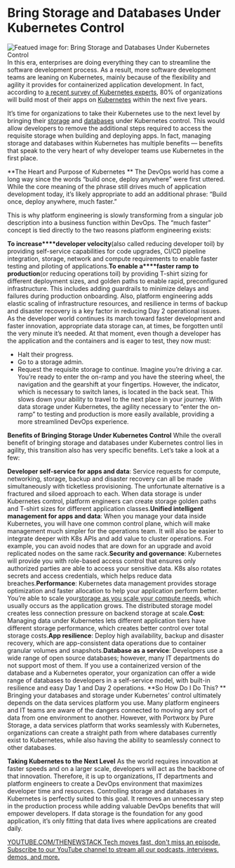 # Bring Storage and Databases Under Kubernetes Control
![Featued image for: Bring Storage and Databases Under Kubernetes Control](https://cdn.thenewstack.io/media/2024/09/ee08b09c-storage-1024x576.jpg)
In this era, enterprises are doing everything they can to streamline the software development process. As a result, more software development teams are leaning on Kubernetes, mainly because of the flexibility and agility it provides for containerized application development. In fact, according to [a recent survey of Kubernetes experts](https://www.purestorage.com/company/newsroom/press-releases/survey-reveals-surge-in-cloud-native-adoption.html), 80% of organizations will build most of their apps on [Kubernetes](https://thenewstack.io/kubernetes/) within the next five years.

It’s time for organizations to take their Kubernetes use to the next level by bringing their [storage](https://thenewstack.io/storage/) and [databases](https://thenewstack.io/how-to-run-databases-in-kubernetes/) under Kubernetes control. This would allow developers to remove the additional steps required to access the requisite storage when building and deploying apps. In fact, managing storage and databases within Kubernetes has multiple benefits — benefits that speak to the very heart of why developer teams use Kubernetes in the first place.

**The Heart and Purpose of Kubernetes **
The DevOps world has come a long way since the words “build once, deploy anywhere” were first uttered. While the core meaning of the phrase still drives much of application development today, it’s likely appropriate to add an additional phrase: “Build once, deploy anywhere, much faster.”

This is why platform engineering is slowly transforming from a singular job description into a business function within DevOps. The “much faster” concept is tied directly to the two reasons platform engineering exists:

**To increase****developer velocity**(also called reducing developer toil) by providing self-service capabilities for code upgrades, CI/CD pipeline integration, storage, network and compute requirements to enable faster testing and piloting of applications.**To enable a****faster ramp to production**(or reducing operations toil) by providing T-shirt sizing for different deployment sizes, and golden paths to enable rapid, preconfigured infrastructure. This includes adding guardrails to minimize delays and failures during production onboarding. Also, platform engineering adds elastic scaling of infrastructure resources, and resilience in terms of backup and disaster recovery is a key factor in reducing Day 2 operational issues.
As the developer world continues its march toward faster development and faster innovation, appropriate data storage can, at times, be forgotten until the very minute it’s needed. At that moment, even though a developer has the application and the containers and is eager to test, they now must:

- Halt their progress.
- Go to a storage admin.
- Request the requisite storage to continue.
Imagine you’re driving a car. You’re ready to enter the on-ramp and you have the steering wheel, the navigation and the gearshift at your fingertips. However, the indicator, which is necessary to switch lanes, is located in the back seat. This slows down your ability to travel to the next place in your journey. With data storage under Kubernetes, the agility necessary to “enter the on-ramp” to testing and production is more easily available, providing a more streamlined DevOps experience.

**Benefits of Bringing Storage Under Kubernetes Control**
While the overall benefit of bringing storage and databases under Kubernetes control lies in agility, this transition also has very specific benefits. Let’s take a look at a few:

**Developer self-service for apps and data**: Service requests for compute, networking, storage, backup and disaster recovery can all be made simultaneously with ticketless provisioning. The unfortunate alternative is a fractured and siloed approach to each. When data storage is under Kubernetes control, platform engineers can create storage golden paths and T-shirt sizes for different application classes.**Unified intelligent management for apps and data**: When you manage your data inside Kubernetes, you will have one common control plane, which will make management much simpler for the operations team. It will also be easier to integrate deeper with K8s APIs and add value to cluster operations. For example, you can avoid nodes that are down for an upgrade and avoid replicated nodes on the same rack.**Security and governance**: Kubernetes will provide you with role-based access control that ensures only authorized parties are able to access your sensitive data. K8s also rotates secrets and access credentials, which helps reduce data breaches.**Performance**: Kubernetes data management provides storage optimization and faster allocation to help your application perform better. You’re able to scale your[storage as you scale your compute needs](https://thenewstack.io/why-compute-and-storage-should-be-decoupled-for-log-management-at-scale/), which usually occurs as the application grows. The distributed storage model creates less connection pressure on backend storage at scale.**Cost**: Managing data under Kubernetes lets different application tiers have different storage performance, which creates better control over total storage costs.**App resilience**: Deploy high availability, backup and disaster recovery, which are app-consistent data operations due to container granular volumes and snapshots.**Database as a service**: Developers use a wide range of open source databases; however, many IT departments do not support most of them. If you use a containerized version of the database and a Kubernetes operator, your organization can offer a wide range of databases to developers in a self-service model, with built-in resilience and easy Day 1 and Day 2 operations.
**So How Do I Do This? **
Bringing your databases and storage under Kubernetes’ control ultimately depends on the data services platform you use. Many platform engineers and IT teams are aware of the dangers connected to moving any sort of data from one environment to another. However, with Portworx by Pure Storage, a data services platform that works seamlessly with Kubernetes, organizations can create a straight path from where databases currently exist to Kubernetes, while also having the ability to seamlessly connect to other databases.

**Taking Kubernetes to the Next Level**
As the world requires innovation at faster speeds and on a larger scale, developers will act as the backbone of that innovation. Therefore, it is up to organizations, IT departments and platform engineers to create a DevOps environment that maximizes developer time and resources. Controlling storage and databases in Kubernetes is perfectly suited to this goal. It removes an unnecessary step in the production process while adding valuable DevOps benefits that will empower developers. If data storage is the foundation for any good application, it’s only fitting that data lives where applications are created daily.

[
YOUTUBE.COM/THENEWSTACK
Tech moves fast, don't miss an episode. Subscribe to our YouTube
channel to stream all our podcasts, interviews, demos, and more.
](https://youtube.com/thenewstack?sub_confirmation=1)